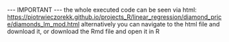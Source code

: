 --- IMPORTANT --- the whole executed code can be seen via html: https://piotrwieczorekk.github.io/projects_R/linear_regression/diamond_price/diamonds_lm_mod.html alternatively you can navigate to the html file and download it, or download the Rmd file and open it in R
